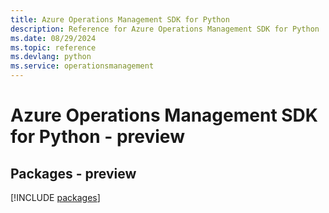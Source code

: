 ```yaml
---
title: Azure Operations Management SDK for Python
description: Reference for Azure Operations Management SDK for Python
ms.date: 08/29/2024
ms.topic: reference
ms.devlang: python
ms.service: operationsmanagement
---
```

# Azure Operations Management SDK for Python - preview
## Packages - preview
[!INCLUDE [packages](operations-management-index.md)]
